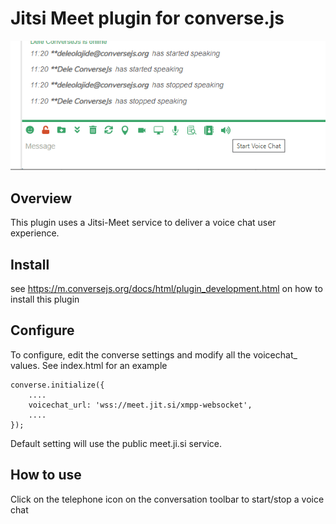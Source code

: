 # Jitsi Meet plugin for converse.js

<img src="https://github.com/conversejs/community-plugins/blob/master/packages/voicechat/voicechat.png?raw=true" />

## Overview
This plugin uses a Jitsi-Meet service to deliver a voice chat user experience.

## Install
see https://m.conversejs.org/docs/html/plugin_development.html on how to install this plugin

## Configure
To configure, edit the converse settings and modify all the voicechat_  values. See index.html for an example

```
converse.initialize({
    ....
    voicechat_url: 'wss://meet.jit.si/xmpp-websocket',
    ....
});
```

Default setting will use the public meet.ji.si service.

## How to use
Click on the telephone icon on the conversation toolbar to start/stop a voice chat
